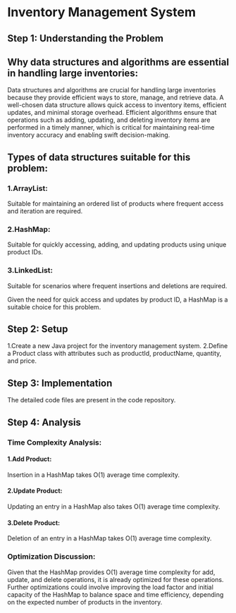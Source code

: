 
# Inventory Management System

## Step 1: Understanding the Problem
## Why data structures and algorithms are essential in handling large inventories:

Data structures and algorithms are crucial for handling large inventories because they provide efficient ways to store, manage, and retrieve data. A well-chosen data structure allows quick access to inventory items, efficient updates, and minimal storage overhead. Efficient algorithms ensure that operations such as adding, updating, and deleting inventory items are performed in a timely manner, which is critical for maintaining real-time inventory accuracy and enabling swift decision-making.

## Types of data structures suitable for this problem:
### 1.ArrayList: 
Suitable for maintaining an ordered list of products where frequent access and iteration are required.
### 2.HashMap: 
Suitable for quickly accessing, adding, and updating products using unique product IDs.
### 3.LinkedList: 
Suitable for scenarios where frequent insertions and deletions are required.

Given the need for quick access and updates by product ID, a HashMap is a suitable choice for this problem.

## Step 2: Setup

1.Create a new Java project for the inventory management system.
2.Define a Product class with attributes such as productId, productName, quantity, and price.

## Step 3: Implementation

The detailed code files are present in the code repository.

## Step 4: Analysis

### Time Complexity Analysis:

#### 1.Add Product:
Insertion in a HashMap takes O(1) average time complexity.
#### 2.Update Product:
Updating an entry in a HashMap also takes O(1) average time complexity.
#### 3.Delete Product:
Deletion of an entry in a HashMap takes O(1) average time complexity.

### Optimization Discussion:

Given that the HashMap provides O(1) average time complexity for add, update, and delete operations, it is already optimized for these operations. Further optimizations could involve improving the load factor and initial capacity of the HashMap to balance space and time efficiency, depending on the expected number of products in the inventory.
